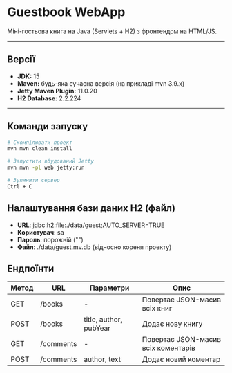 # Guestbook WebApp

Міні-гостьова книга на Java (Servlets + H2) з фронтендом на HTML/JS.

---

## Версії

- **JDK:** 15
- **Maven:** будь-яка сучасна версія (на прикладі mvn 3.9.x)
- **Jetty Maven Plugin:** 11.0.20
- **H2 Database:** 2.2.224

---

## Команди запуску

```bash
# Скомпілювати проект
mvn mvn clean install

# Запустити вбудований Jetty
mvn mvn -pl web jetty:run

# Зупинити сервер
Ctrl + C
```

## Налаштування бази даних H2 (файл)

- **URL**: jdbc:h2:file:./data/guest;AUTO_SERVER=TRUE
- **Користувач**: sa
- **Пароль**: порожній ("")
- **Файл**: ./data/guest.mv.db (відносно кореня проекту)

## Ендпоїнти

| Метод | URL       | Параметри              | Опис                                |
|-------|-----------|------------------------|-------------------------------------|
| GET   | /books    | -                      | Повертає JSON-масив всіх книг       | 
| POST  | /books    | title, author, pubYear | Додає нову книгу                    | 
| GET   | /comments | -                      | Повертає JSON-масив всіх коментарів | 
| POST  | /comments | author, text           | Додає новий коментар                | 